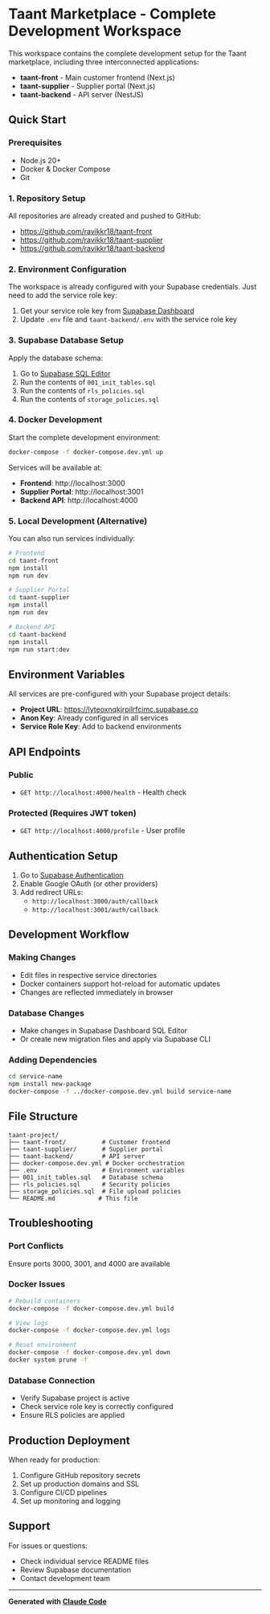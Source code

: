 # Taant Marketplace - Complete Development Workspace

This workspace contains the complete development setup for the Taant marketplace, including three interconnected applications:

- **taant-front** - Main customer frontend (Next.js)
- **taant-supplier** - Supplier portal (Next.js)
- **taant-backend** - API server (NestJS)

## Quick Start

### Prerequisites
- Node.js 20+
- Docker & Docker Compose
- Git

### 1. Repository Setup

All repositories are already created and pushed to GitHub:
- https://github.com/ravikkr18/taant-front
- https://github.com/ravikkr18/taant-supplier
- https://github.com/ravikkr18/taant-backend

### 2. Environment Configuration

The workspace is already configured with your Supabase credentials. Just need to add the service role key:

1. Get your service role key from [Supabase Dashboard](https://supabase.com/dashboard/project/lyteoxnqkjrpilrfcimc/settings/api)
2. Update `.env` file and `taant-backend/.env` with the service role key

### 3. Supabase Database Setup

Apply the database schema:

1. Go to [Supabase SQL Editor](https://supabase.com/dashboard/project/lyteoxnqkjrpilrfcimc/sql)
2. Run the contents of `001_init_tables.sql`
3. Run the contents of `rls_policies.sql`
4. Run the contents of `storage_policies.sql`

### 4. Docker Development

Start the complete development environment:

```bash
docker-compose -f docker-compose.dev.yml up
```

Services will be available at:
- **Frontend**: http://localhost:3000
- **Supplier Portal**: http://localhost:3001
- **Backend API**: http://localhost:4000

### 5. Local Development (Alternative)

You can also run services individually:

```bash
# Frontend
cd taant-front
npm install
npm run dev

# Supplier Portal
cd taant-supplier
npm install
npm run dev

# Backend API
cd taant-backend
npm install
npm run start:dev
```

## Environment Variables

All services are pre-configured with your Supabase project details:

- **Project URL**: https://lyteoxnqkjrpilrfcimc.supabase.co
- **Anon Key**: Already configured in all services
- **Service Role Key**: Add to backend environments

## API Endpoints

### Public
- `GET http://localhost:4000/health` - Health check

### Protected (Requires JWT token)
- `GET http://localhost:4000/profile` - User profile

## Authentication Setup

1. Go to [Supabase Authentication](https://supabase.com/dashboard/project/lyteoxnqkjrpilrfcimc/auth/providers)
2. Enable Google OAuth (or other providers)
3. Add redirect URLs:
   - `http://localhost:3000/auth/callback`
   - `http://localhost:3001/auth/callback`

## Development Workflow

### Making Changes
- Edit files in respective service directories
- Docker containers support hot-reload for automatic updates
- Changes are reflected immediately in browser

### Database Changes
- Make changes in Supabase Dashboard SQL Editor
- Or create new migration files and apply via Supabase CLI

### Adding Dependencies
```bash
cd service-name
npm install new-package
docker-compose -f ../docker-compose.dev.yml build service-name
```

## File Structure

```
taant-project/
├── taant-front/          # Customer frontend
├── taant-supplier/       # Supplier portal
├── taant-backend/        # API server
├── docker-compose.dev.yml # Docker orchestration
├── .env                  # Environment variables
├── 001_init_tables.sql   # Database schema
├── rls_policies.sql      # Security policies
├── storage_policies.sql  # File upload policies
└── README.md            # This file
```

## Troubleshooting

### Port Conflicts
Ensure ports 3000, 3001, and 4000 are available

### Docker Issues
```bash
# Rebuild containers
docker-compose -f docker-compose.dev.yml build

# View logs
docker-compose -f docker-compose.dev.yml logs

# Reset environment
docker-compose -f docker-compose.dev.yml down
docker system prune -f
```

### Database Connection
- Verify Supabase project is active
- Check service role key is correctly configured
- Ensure RLS policies are applied

## Production Deployment

When ready for production:

1. Configure GitHub repository secrets
2. Set up production domains and SSL
3. Configure CI/CD pipelines
4. Set up monitoring and logging

## Support

For issues or questions:
- Check individual service README files
- Review Supabase documentation
- Contact development team

---

**Generated with [Claude Code](https://claude.com/claude-code)**